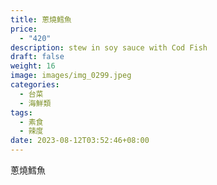 ```yaml
---
title: 蔥燒鱈魚
price:
  - "420"
description: stew in soy sauce with Cod Fish
draft: false
weight: 16
image: images/img_0299.jpeg
categories:
  - 台菜
  - 海鮮類
tags:
  - 素食
  - 辣度
date: 2023-08-12T03:52:46+08:00
---
```

蔥燒鱈魚